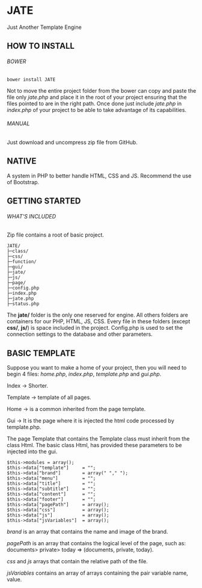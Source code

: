 # JATE
Just Another Template Engine

## HOW TO INSTALL
###### BOWER
```
bower install JATE
```
Not to move the entire project folder from the bower can copy and paste the file only _jate.php_ and place it in the root of your project ensuring that the files pointed to are in the right path. Once done just include _jate.php_ in _index.php_ of your project to be able to take advantage of its capabilities.
###### MANUAL
Just download and uncompress zip file from GitHub.
## NATIVE
A system in PHP to better handle HTML, CSS and JS.
Recommend the use of Bootstrap.


## GETTING STARTED
###### WHAT'S INCLUDED
Zip file contains a root of basic project.
```
JATE/
├─class/
├─css/
├─function/
├─gui/
├─jate/
├─js/
├─page/
├─config.php
├─index.php
├─jate.php
├─status.php
```
The **jate/** folder is the only one reserved for engine.
All others folders are containers for our PHP, HTML, JS, CSS.
Every file in these folders (except **css/**, **js/**) is space included in the project.
Config.php is used to set the connection settings to the database and other parameters.

## BASIC TEMPLATE
Suppose you want to make a home of your project,
then you will need to begin 4 files:
_home.php_, _index.php_, _template.php_ and _gui.php_.

Index -> Shorter.

Template -> template of all pages.

Home -> is a common inherited from the page template.

Gui -> It is the page where it is injected the html code processed by template.php.


The page Template that contains the Template class must inherit from the class Html.
The basic class Html, has provided these parameters to be injected into the gui.
```
$this->modules = array();
$this->data["template"]     = "";
$this->data["brand"]        = array(" "," ");
$this->data["menu"]         = "";
$this->data["title"]        = "";
$this->data["subtitle"]     = "";
$this->data["content"]      = "";
$this->data["footer"]       = "";
$this->data["pagePath"]     = array();
$this->data["css"]          = array();
$this->data["js"]           = array();
$this->data["jsVariables"]  = array();
```
_brand_ is an array that contains the name and image of the brand.

_pagePath_ is an array that contains the logical level of the page, such as: documents> private> today => (documents, private, today).

_css_ and _js_ arrays that contain the relative path of the file.

_jsVariables_ contains an array of arrays containing the pair variable name, value.
